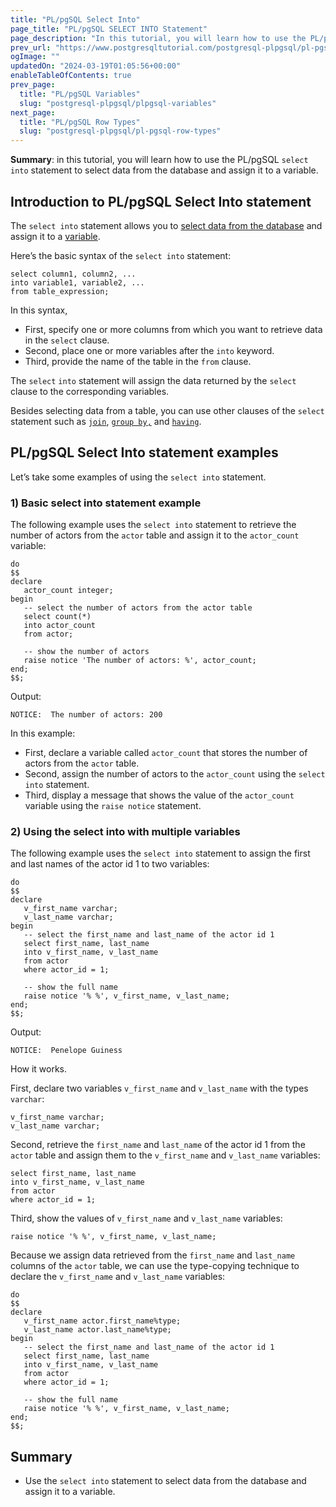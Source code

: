 ```yaml
---
title: "PL/pgSQL Select Into"
page_title: "PL/pgSQL SELECT INTO Statement"
page_description: "In this tutorial, you will learn how to use the PL/pgSQL SELECT INTO statement to select data from the database and assign it to a variable."
prev_url: "https://www.postgresqltutorial.com/postgresql-plpgsql/pl-pgsql-select-into/"
ogImage: ""
updatedOn: "2024-03-19T01:05:56+00:00"
enableTableOfContents: true
prev_page: 
  title: "PL/pgSQL Variables"
  slug: "postgresql-plpgsql/plpgsql-variables"
next_page: 
  title: "PL/pgSQL Row Types"
  slug: "postgresql-plpgsql/pl-pgsql-row-types"
---
```





**Summary**: in this tutorial, you will learn how to use the PL/pgSQL `select into` statement to select data from the database and assign it to a variable.


## Introduction to PL/pgSQL Select Into statement

The `select into` statement allows you to [select data from the database](../postgresql-tutorial/postgresql-select) and assign it to a [variable](plpgsql-variables).

Here’s the basic syntax of the `select into` statement:


```pgsql
select column1, column2, ...
into variable1, variable2, ...
from table_expression;
```
In this syntax,

* First, specify one or more columns from which you want to retrieve data in the `select` clause.
* Second, place one or more variables after the `into` keyword.
* Third, provide the name of the table in the `from` clause.

The `select` `into` statement will assign the data returned by the `select` clause to the corresponding variables.

Besides selecting data from a table, you can use other clauses of the `select` statement such as [`join`](../postgresql-tutorial/postgresql-joins), [`group by,`](../postgresql-tutorial/postgresql-group-by) and [`having`](../postgresql-tutorial/postgresql-having).


## PL/pgSQL Select Into statement examples

Let’s take some examples of using the `select into` statement.


### 1\) Basic select into statement example

The following example uses the `select into` statement to retrieve the number of actors from the `actor` table and assign it to the `actor_count` variable:


```pgsql
do 
$$
declare
   actor_count integer; 
begin
   -- select the number of actors from the actor table
   select count(*)
   into actor_count
   from actor;

   -- show the number of actors
   raise notice 'The number of actors: %', actor_count;
end; 
$$;
```
Output:


```shell
NOTICE:  The number of actors: 200
```
In this example:

* First, declare a variable called `actor_count` that stores the number of actors from the `actor` table.
* Second, assign the number of actors to the `actor_count` using the `select into` statement.
* Third, display a message that shows the value of the `actor_count` variable using the `raise notice` statement.


### 2\) Using the select into with multiple variables

The following example uses the `select into` statement to assign the first and last names of the actor id 1 to two variables:


```pgsql
do 
$$
declare
   v_first_name varchar;
   v_last_name varchar;
begin
   -- select the first_name and last_name of the actor id 1
   select first_name, last_name
   into v_first_name, v_last_name
   from actor
   where actor_id = 1;

   -- show the full name
   raise notice '% %', v_first_name, v_last_name;
end; 
$$;
```
Output:


```http
NOTICE:  Penelope Guiness
```
How it works.

First, declare two variables `v_first_name` and `v_last_name` with the types `varchar`:


```pgsql
v_first_name varchar;
v_last_name varchar;
```
Second, retrieve the `first_name` and `last_name` of the actor id 1 from the `actor` table and assign them to the `v_first_name` and `v_last_name` variables:


```
select first_name, last_name
into v_first_name, v_last_name
from actor
where actor_id = 1;
```
Third, show the values of `v_first_name` and `v_last_name` variables:


```pgsql
raise notice '% %', v_first_name, v_last_name;
```
Because we assign data retrieved from the `first_name` and `last_name` columns of the `actor` table, we can use the type\-copying technique to declare the `v_first_name` and `v_last_name` variables:


```pgsql
do 
$$
declare
   v_first_name actor.first_name%type;
   v_last_name actor.last_name%type;
begin
   -- select the first_name and last_name of the actor id 1
   select first_name, last_name
   into v_first_name, v_last_name
   from actor
   where actor_id = 1;

   -- show the full name
   raise notice '% %', v_first_name, v_last_name;
end; 
$$;
```

## Summary

* Use the `select into` statement to select data from the database and assign it to a variable.

